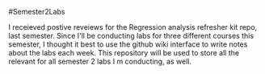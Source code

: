 #Semester2Labs

I receieved postive reveiews for the Regression analysis refresher kit repo, last semester. Since I'll be conducting labs for three different
courses this semester, I thought it best to use the github wiki interface to write notes about the labs each week. 
This repository will be used to store all the relevant for all semester 2 labs I m conducting, as well. 
